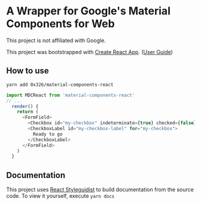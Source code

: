 # A Wrapper for Google's Material Components for Web

This project is not affiliated with Google.

This project was bootstrapped with [Create React App](https://github.com/facebookincubator/create-react-app). ([User Guide](https://github.com/facebookincubator/create-react-app/blob/master/packages/react-scripts/template/README.md))

## How to use

```
yarn add 0x326/material-components-react
```

```JavaScript
import MDCReact from 'material-components-react'
// ...
  render() {
    return (
      <FormField>
        <Checkbox id="my-checkbox" indeterminate={true} checked={false} disabled={false} />
        <CheckboxLabel id="my-checkbox-label" for="my-checkbox">
          Ready to go
        </CheckboxLabel>
      </FormField>
    )
  }
```

## Documentation

This project uses [React Styleguidist](https://react-styleguidist.js.org/) to build documentation from the source code. To view it yourself, execute `yarn docs`
